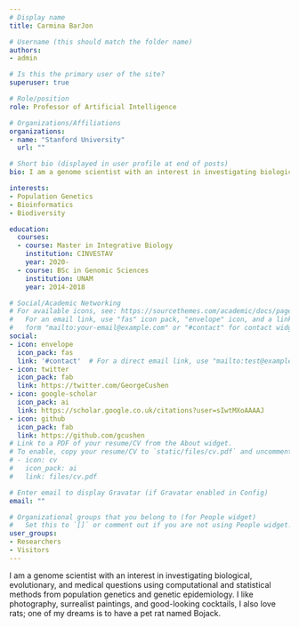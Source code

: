 ```yaml
---
# Display name
title: Carmina BarJon

# Username (this should match the folder name)
authors:
- admin

# Is this the primary user of the site?
superuser: true

# Role/position
role: Professor of Artificial Intelligence

# Organizations/Affiliations
organizations:
- name: "Stanford University"
  url: ""

# Short bio (displayed in user profile at end of posts)
bio: I am a genome scientist with an interest in investigating biological, evolutionary, and medical questions using computational and statistical methods from population genetics and genetic epidemiology

interests:
- Population Genetics 
- Bioinformatics 
- Biodiversity

education:
  courses:
  - course: Master in Integrative Biology
    institution: CINVESTAV
    year: 2020-
  - course: BSc in Genomic Sciences 
    institution: UNAM
    year: 2014-2018

# Social/Academic Networking
# For available icons, see: https://sourcethemes.com/academic/docs/page-builder/#icons
#   For an email link, use "fas" icon pack, "envelope" icon, and a link in the
#   form "mailto:your-email@example.com" or "#contact" for contact widget.
social:
- icon: envelope
  icon_pack: fas
  link: '#contact'  # For a direct email link, use "mailto:test@example.org".
- icon: twitter
  icon_pack: fab
  link: https://twitter.com/GeorgeCushen
- icon: google-scholar
  icon_pack: ai
  link: https://scholar.google.co.uk/citations?user=sIwtMXoAAAAJ
- icon: github
  icon_pack: fab
  link: https://github.com/gcushen
# Link to a PDF of your resume/CV from the About widget.
# To enable, copy your resume/CV to `static/files/cv.pdf` and uncomment the lines below.
# - icon: cv
#   icon_pack: ai
#   link: files/cv.pdf

# Enter email to display Gravatar (if Gravatar enabled in Config)
email: ""

# Organizational groups that you belong to (for People widget)
#   Set this to `[]` or comment out if you are not using People widget.
user_groups:
- Researchers
- Visitors
---
```


I am a genome scientist with an interest in investigating biological, evolutionary, and medical questions using computational and statistical methods from population genetics and genetic epidemiology. I like photography, surrealist paintings, and good-looking cocktails, I also love rats; one of my dreams is to have a pet rat named Bojack.

